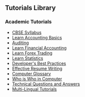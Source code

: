 ## Tutorials Library
### Academic Tutorials
* [CBSE Syllabus](/cbse_syllabus/index.htm) <!--https://www.tutorialspoint.com/images/cbse_syllabus_icon.png--> 
* [Learn Accounting Basics](/accounting_basics/index.htm) <!--https://www.tutorialspoint.com/images/accounting_basics_icon.png--> 
* [Auditing](/auditing/index.htm) <!--https://www.tutorialspoint.com/images/auditing_icon.png--> 
* [Learn Financial Accounting](/financial_accounting/index.htm) <!--https://www.tutorialspoint.com/images/financial_accounting_icon.png--> 
* [Learn Forex Trading](/forex_trading/index.htm) <!--https://www.tutorialspoint.com/images/forex_trading_icon.png--> 
* [Learn Statistics](/statistics/index.htm) <!--https://www.tutorialspoint.com/images/statistics_icon.png--> 
* [Developer's Best Practices](/developers_best_practices/index.htm) <!--https://www.tutorialspoint.com/images/developers-best-practices.png--> 
* [Effective Resume Writing](/effective_resume_writing.htm) <!--https://www.tutorialspoint.com/images/resume-writing.png--> 
* [Computer Glossary](/computer_glossary.htm) <!--https://www.tutorialspoint.com/images/computer-glossary.png--> 
* [Who is Who in Computer](/computer_whoiswho.htm) <!--https://www.tutorialspoint.com/images/who-is-who.png--> 
* [Technical Questions and Answers](/questions_and_answers.htm) <!--https://www.tutorialspoint.com/images/questions-answers.png--> 
* [Multi-Lingual Tutorials](/multi_language_tutorials.htm) <!--https://www.tutorialspoint.com/images/multilanguage-tutorials.png--> 
